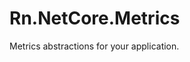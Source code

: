 # Rn.NetCore.Metrics
Metrics abstractions for your application.

<!--(Rn.BuildScriptHelper){
	"version": "1.0.106",
	"replace": false
}(END)-->